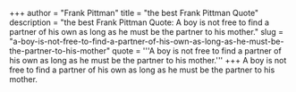 +++
author = "Frank Pittman"
title = "the best Frank Pittman Quote"
description = "the best Frank Pittman Quote: A boy is not free to find a partner of his own as long as he must be the partner to his mother."
slug = "a-boy-is-not-free-to-find-a-partner-of-his-own-as-long-as-he-must-be-the-partner-to-his-mother"
quote = '''A boy is not free to find a partner of his own as long as he must be the partner to his mother.'''
+++
A boy is not free to find a partner of his own as long as he must be the partner to his mother.
